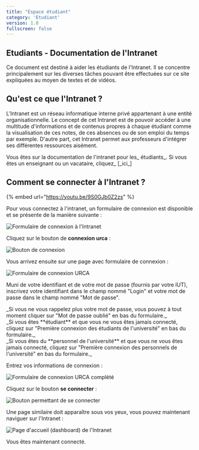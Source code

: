 ```yaml
---
title: "Espace étudiant"
category: 'Etudiant'
version: 1.0
fullscreen: false
---
```


## Etudiants - Documentation de l'Intranet

<div class="resume">
  Ce document est destiné à aider les étudiants de l'Intranet. Il se concentre
  principalement sur les diverses tâches pouvant être effectuées sur ce site
  expliquées au moyen de textes et de vidéos.
</div>

## Qu'est ce que l'Intranet ?

L'Intranet est un réseau informatique interne privé appartenant à une entité organisationnelle. Le concept de cet
Intranet est de pouvoir accéder à une multitude d'informations et de contenus propres à chaque étudiant comme la
visualisation de ces notes, de ces absences ou de son emploi du temps par exemple. D'autre part, cet Intranet permet aux
professeurs d'intégrer ses différentes ressources aisément.

<div class="alert alert-info">
Vous êtes sur la documentation de l'intranet pour les_ étudiants_. Si vous êtes un enseignant ou un vacataire, cliquez_ [_ici_]
</div>

## Comment se connecter à l'Intranet ?

{% embed url="https://youtu.be/9S0GJb0Z2zs" %}

Pour vous connectez à l'intranet, un formulaire de connexion est disponible et se présente de la manière suivante :

![Formulaire de connexion &#xE0; l&apos;Intranet](../.gitbook/assets/image%20%2819%29.png)

Cliquez sur le bouton de **connexion urca** :

![Bouton de connexion](../.gitbook/assets/image%20%282%29.png)

Vous arrivez ensuite sur une page avec formulaire de connexion :

![Formulaire de connexion URCA](../.gitbook/assets/image%20%283%29.png)

Muni de votre identifiant et de votre mot de passe \(fournis par votre IUT\), inscrivez votre identifiant dans le champ
nommé "Login" et votre mot de passe dans le champ nommé "Mot de passe".

<div class="alert alert-info">
_Si vous ne vous rappelez plus votre mot de passe, vous pouvez à tout moment cliquer sur "Mot de passe oublié" en bas du
formulaire._
</div>

<div class="alert alert-info">
_Si vous êtes **étudiant** et que vous ne vous êtes jamais connecté, cliquez sur "Première connexion des étudiants de
l'université" en bas du formulaire._
</div>

<div class="alert alert-info">
_Si vous êtes du **personnel de l'université** et que vous ne vous êtes jamais connecté, cliquez sur "Première connexion
des personnels de l'université" en bas du formulaire._
</div>

Entrez vos informations de connexion :

![Formulaire de connexion URCA compl&#xE9;t&#xE9;](../.gitbook/assets/image%20%286%29.png)

Cliquez sur le bouton **se connecter** :

![Bouton permettant de se connecter](https://blobscdn.gitbook.com/v0/b/gitbook-28427.appspot.com/o/assets%2F-LNaF4pbMLOQ-kZtlG-O%2F-Lz7ZTKre4AeNtek9Tpw%2F-Lz7a4i10KySbS9F0kiv%2Fimage.png?alt=media&token=aed3827c-d742-4f5b-947b-9efa9b444d6c)

Une page similaire doit apparaître sous vos yeux, vous pouvez maintenant naviguer sur l'Intranet :

![Page d&apos;accueil \(dashboard\) de l&apos;Intranet](../.gitbook/assets/image%20%287%29.png)

<div class="alert alert-success">
Vous êtes maintenant connecté.
</div>

